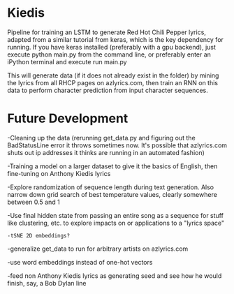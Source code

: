 # Kiedis

Pipeline for training an LSTM to generate Red Hot Chili Pepper lyrics, adapted from a similar tutorial from keras, which is the key dependency for running.  If you have keras installed (preferably with a gpu backend), just execute
		python main.py
from the command line, or preferably enter an iPython terminal and execute
		run main.py

This will generate data (if it does not already exist in the folder) by mining the lyrics from all RHCP pages on azlyrics.com, then train an RNN on this data to perform character prediction from input character sequences.

# Future Development

-Cleaning up the data (rerunning get_data.py and figuring out the BadStatusLine error it throws sometimes now.  It's possible that azlyrics.com shuts out ip addresses it thinks are running in an automated fashion)

-Training a model on a larger dataset to give it the basics of English, then fine-tuning on Anthony Kiedis lyrics

-Explore randomization of sequence length during text generation.  Also narrow down grid search of best temperature values, clearly somewhere between 0.5 and 1

-Use final hidden state from passing an entire song as a sequence for stuff like clustering, etc. to explore impacts on or applications to a "lyrics space"

	-tSNE 2D embeddings?

-generalize get_data to run for arbitrary artists on azlyrics.com

-use word embeddings instead of one-hot vectors

-feed non Anthony Kiedis lyrics as generating seed and see how he would finish, say, a Bob Dylan line
